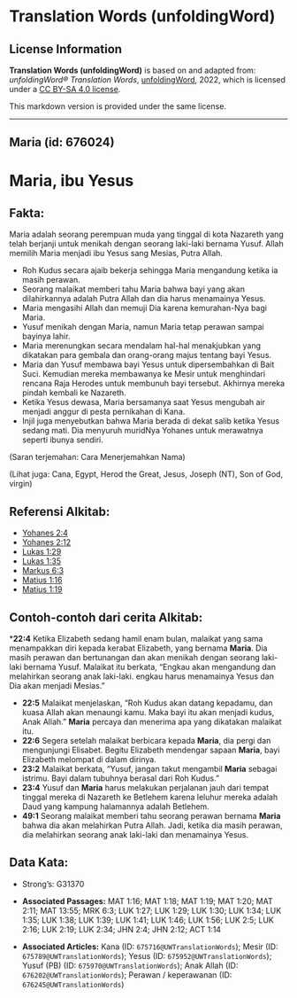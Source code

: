 # Translation Words (unfoldingWord)

## License Information

**Translation Words (unfoldingWord)** is based on and adapted from: _unfoldingWord® Translation Words_, [unfoldingWord](https://unfoldingword.org/utw), 2022, which is licensed under a [CC BY-SA 4.0 license](https://creativecommons.org/licenses/by-sa/4.0/legalcode.en).

This markdown version is provided under the same license.



--------------------------------

## Maria (id: 676024)

Maria, ibu Yesus
================

Fakta:
------

Maria adalah seorang perempuan muda yang tinggal di kota Nazareth yang telah berjanji untuk menikah dengan seorang laki\-laki bernama Yusuf. Allah memilih Maria menjadi ibu Yesus sang Mesias, Putra Allah.

* Roh Kudus secara ajaib bekerja sehingga Maria mengandung ketika ia masih perawan.
* Seorang malaikat memberi tahu Maria bahwa bayi yang akan dilahirkannya adalah Putra Allah dan dia harus menamainya Yesus.
* Maria mengasihi Allah dan memuji Dia karena kemurahan\-Nya bagi Maria.
* Yusuf menikah dengan Maria, namun Maria tetap perawan sampai bayinya lahir.
* Maria merenungkan secara mendalam hal\-hal menakjubkan yang dikatakan para gembala dan orang\-orang majus tentang bayi Yesus.
* Maria dan Yusuf membawa bayi Yesus untuk dipersembahkan di Bait Suci. Kemudian mereka membawanya ke Mesir untuk menghindari rencana Raja Herodes untuk membunuh bayi tersebut. Akhirnya mereka pindah kembali ke Nazareth.
* Ketika Yesus dewasa, Maria bersamanya saat Yesus mengubah air menjadi anggur di pesta pernikahan di Kana.
* Injil juga menyebutkan bahwa Maria berada di dekat salib ketika Yesus sedang mati. Dia menyuruh muridNya Yohanes untuk merawatnya seperti ibunya sendiri.

(Saran terjemahan: Cara Menerjemahkan Nama)

(Lihat juga: Cana, Egypt, Herod the Great, Jesus, Joseph (NT), Son of God, virgin)

Referensi Alkitab:
------------------

* [Yohanes 2:4](https://ref.ly/John2:4)
* [Yohanes 2:12](https://ref.ly/John2:12)
* [Lukas 1:29](https://ref.ly/Luke1:29)
* [Lukas 1:35](https://ref.ly/Luke1:35)
* [Markus 6:3](https://ref.ly/Mark6:3)
* [Matius 1:16](https://ref.ly/Matt1:16)
* [Matius 1:19](https://ref.ly/Matt1:19)

Contoh\-contoh dari cerita Alkitab:
-----------------------------------

\***22:4** Ketika Elizabeth sedang hamil enam bulan, malaikat yang sama menampakkan diri kepada kerabat Elizabeth, yang bernama **Maria**. Dia masih perawan dan bertunangan dan akan menikah dengan seorang laki\-laki bernama Yusuf. Malaikat itu berkata, “Engkau akan mengandung dan melahirkan seorang anak laki\-laki. engkau harus menamainya Yesus dan Dia akan menjadi Mesias.”

* **22:5** Malaikat menjelaskan, “Roh Kudus akan datang kepadamu, dan kuasa Allah akan menaungi kamu. Maka bayi itu akan menjadi kudus, Anak Allah.” **Maria** percaya dan menerima apa yang dikatakan malaikat itu.
* **22:6** Segera setelah malaikat berbicara kepada **Maria**, dia pergi dan mengunjungi Elisabet. Begitu Elizabeth mendengar sapaan **Maria**, bayi Elizabeth melompat di dalam dirinya.
* **23:2** Malaikat berkata, “Yusuf, jangan takut mengambil **Maria** sebagai istrimu. Bayi dalam tubuhnya berasal dari Roh Kudus.”
* **23:4** Yusuf dan **Maria** harus melakukan perjalanan jauh dari tempat tinggal mereka di Nazareth ke Betlehem karena leluhur mereka adalah Daud yang kampung halamannya adalah Betlehem.
* **49:1** Seorang malaikat memberi tahu seorang perawan bernama **Maria** bahwa dia akan melahirkan Putra Allah. Jadi, ketika dia masih perawan, dia melahirkan seorang anak laki\-laki dan menamainya Yesus.

Data Kata:
----------

* Strong’s: G31370

* **Associated Passages:** MAT 1:16; MAT 1:18; MAT 1:19; MAT 1:20; MAT 2:11; MAT 13:55; MRK 6:3; LUK 1:27; LUK 1:29; LUK 1:30; LUK 1:34; LUK 1:35; LUK 1:38; LUK 1:39; LUK 1:41; LUK 1:46; LUK 1:56; LUK 2:5; LUK 2:16; LUK 2:19; LUK 2:34; JHN 2:4; JHN 2:12; ACT 1:14
* **Associated Articles:** Kana (ID: `675716@UWTranslationWords`); Mesir (ID: `675789@UWTranslationWords`); Yesus (ID: `675952@UWTranslationWords`); Yusuf (PB) (ID: `675970@UWTranslationWords`); Anak Allah (ID: `676202@UWTranslationWords`); Perawan / keperawanan (ID: `676245@UWTranslationWords`)

